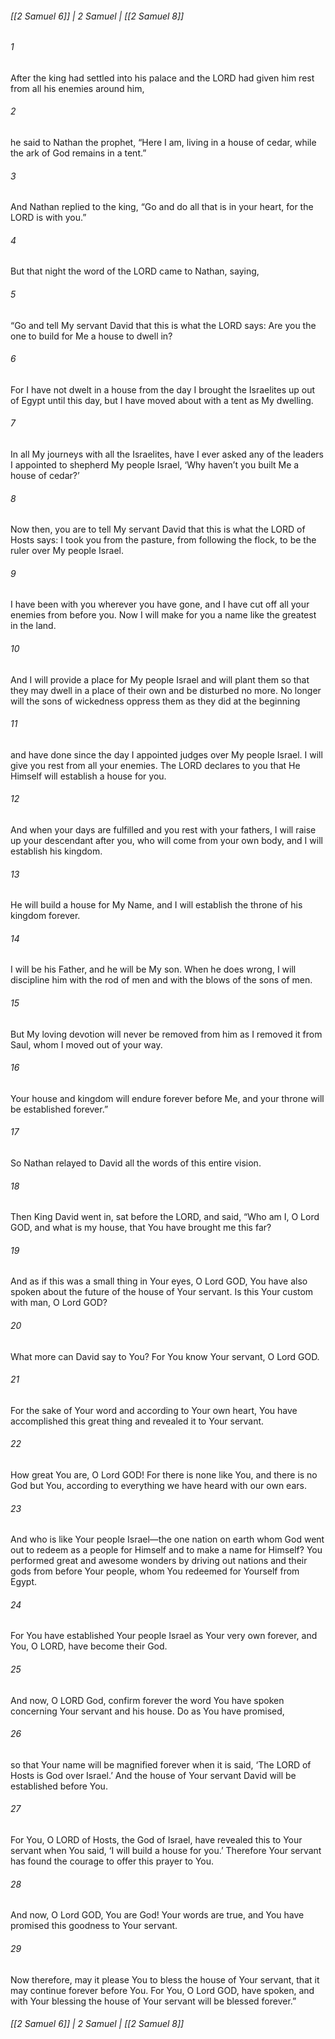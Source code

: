 ###### [[2 Samuel 6]] | 2 Samuel | [[2 Samuel 8]]

###### 1
After the king had settled into his palace and the LORD had given him rest from all his enemies around him,
###### 2
he said to Nathan the prophet, “Here I am, living in a house of cedar, while the ark of God remains in a tent.”
###### 3
And Nathan replied to the king, “Go and do all that is in your heart, for the LORD is with you.”
###### 4
But that night the word of the LORD came to Nathan, saying,
###### 5
“Go and tell My servant David that this is what the LORD says: Are you the one to build for Me a house to dwell in?
###### 6
For I have not dwelt in a house from the day I brought the Israelites up out of Egypt until this day, but I have moved about with a tent as My dwelling.
###### 7
In all My journeys with all the Israelites, have I ever asked any of the leaders I appointed to shepherd My people Israel, ‘Why haven’t you built Me a house of cedar?’
###### 8
Now then, you are to tell My servant David that this is what the LORD of Hosts says: I took you from the pasture, from following the flock, to be the ruler over My people Israel.
###### 9
I have been with you wherever you have gone, and I have cut off all your enemies from before you. Now I will make for you a name like the greatest in the land.
###### 10
And I will provide a place for My people Israel and will plant them so that they may dwell in a place of their own and be disturbed no more. No longer will the sons of wickedness oppress them as they did at the beginning
###### 11
and have done since the day I appointed judges over My people Israel. I will give you rest from all your enemies. The LORD declares to you that He Himself will establish a house for you.
###### 12
And when your days are fulfilled and you rest with your fathers, I will raise up your descendant after you, who will come from your own body, and I will establish his kingdom.
###### 13
He will build a house for My Name, and I will establish the throne of his kingdom forever.
###### 14
I will be his Father, and he will be My son. When he does wrong, I will discipline him with the rod of men and with the blows of the sons of men.
###### 15
But My loving devotion will never be removed from him as I removed it from Saul, whom I moved out of your way.
###### 16
Your house and kingdom will endure forever before Me, and your throne will be established forever.”
###### 17
So Nathan relayed to David all the words of this entire vision.
###### 18
Then King David went in, sat before the LORD, and said, “Who am I, O Lord GOD, and what is my house, that You have brought me this far?
###### 19
And as if this was a small thing in Your eyes, O Lord GOD, You have also spoken about the future of the house of Your servant. Is this Your custom with man, O Lord GOD?
###### 20
What more can David say to You? For You know Your servant, O Lord GOD.
###### 21
For the sake of Your word and according to Your own heart, You have accomplished this great thing and revealed it to Your servant.
###### 22
How great You are, O Lord GOD! For there is none like You, and there is no God but You, according to everything we have heard with our own ears.
###### 23
And who is like Your people Israel—the one nation on earth whom God went out to redeem as a people for Himself and to make a name for Himself? You performed great and awesome wonders by driving out nations and their gods from before Your people, whom You redeemed for Yourself from Egypt.
###### 24
For You have established Your people Israel as Your very own forever, and You, O LORD, have become their God.
###### 25
And now, O LORD God, confirm forever the word You have spoken concerning Your servant and his house. Do as You have promised,
###### 26
so that Your name will be magnified forever when it is said, ‘The LORD of Hosts is God over Israel.’ And the house of Your servant David will be established before You.
###### 27
For You, O LORD of Hosts, the God of Israel, have revealed this to Your servant when You said, ‘I will build a house for you.’ Therefore Your servant has found the courage to offer this prayer to You.
###### 28
And now, O Lord GOD, You are God! Your words are true, and You have promised this goodness to Your servant.
###### 29
Now therefore, may it please You to bless the house of Your servant, that it may continue forever before You. For You, O Lord GOD, have spoken, and with Your blessing the house of Your servant will be blessed forever.”

###### [[2 Samuel 6]] | 2 Samuel | [[2 Samuel 8]]

